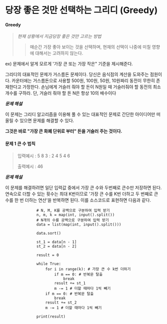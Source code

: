 당장 좋은 것만 선택하는 그리디 (Greedy)
=================================

#### Greedy
> *현재 상황에서 지금당장 좋은 것만 고르는 방법*
>> 매순간 가장 좋아 보이는 것을 선택하며, 현재의 선택이 나중에 미칠 영향에 대해서는 고려하지 않는다.

ex) 문제에서 알게 모르게 '가장 큰 또는 가장 작은" 기준을 제시해준다.

그리디의 대표적인 문제가 거스름돈 문제이다. 
당신은 음식점의 계산을 도와주는 점원이다. 카운터에는 거스름돈으로 사용할 500원, 100원, 50원, 10원짜리 동전이 무한히 존재한다고 가정한다.
손님에게 거슬러 줘야 할 돈이 N원일 때 거슬러줘야 할 동전의 최소 개수를 구하라. 단, 거슬러 줘야 할 돈 N은 항상 10의 배수이다

***문제 해설***

이 문제는 그리디 알고리즘을 이용해 풀 수 있는 대표적인 문제로 간단한 아이디어만 떠올릴 수 있으면 문제를 해결할 수 있다.

**그것은 바로 "가장 큰 화폐 단위로 부터" 돈을 거슬러 주는 것이다.**
 
 
 #### 문제 1 큰 수 법칙
 
> 입력예시 : 5 8 3
>        : 2 4 5 4 6
>
> 출력예시 : 46

***문제 해설***
 
이 문제를 해결하려면 일단 입력값 중에서 가장 큰 수와 두번째로 큰수만 저장하면 된다.
연속으로 더할 수 있는 횟수는 최대 K번이므로 '가장 큰 수를 K번 더하고 두 번째로 큰 수를 한 번 더하는 연산'을 반복하면 된다.
이를 소스코드로 표현하면 다음과 같다.
                 
                  # N, M, K를 공백으로 구분하여 입력 받기
                  n, m, k = map(int, input().split())
                  # N개의 수를 공백으로 구분하여 입력 받기
                  data = list(map(int, input().split()))
                 
                  data.sort()
                 
                  st_1 = data[n - 1]
                  st_2 = data[n - 2]
                 
                  result = 0
                 
                  while True:
                      for i in range(k): # 가장 큰 수 k번 더하기
                          if m == 0: # 반복문 탈출
                              break
                          result += st_1
                          m -= 1 # 더할 때마다 1씩 빼기
                      if m == 0: # 반복문 탈출
                          break
                      result += st_2
                      m -= 1 # 더할 때마다 1씩 빼기
                   
                  print(result)
